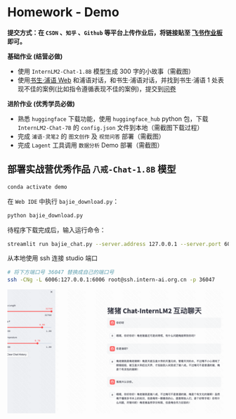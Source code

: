 # **Homework - Demo**

**提交方式：在 `CSDN` 、`知乎` 、`Github` 等平台上传作业后，将链接贴至 [飞书作业板](https://aicarrier.feishu.cn/wiki/TqjawZsoqiiRXEkRpcScmKAAn8d?table=tblNCUy9PeGmgd9I&view=vewQagjCL1) 即可。**

**基础作业 (结营必做)**

- 使用 `InternLM2-Chat-1.8B` 模型生成 300 字的小故事（需截图）
- 使用[书生·浦语 Web](https://internlm-chat.intern-ai.org.cn/) 和浦语对话，和书生·浦语对话，并找到书生·浦语 1 处表现不佳的案例(比如指令遵循表现不佳的案例)，提交到[问卷](https://aicarrier.feishu.cn/share/base/form/shrcn9l8Di10nz4xmheh3LLJfJd)

**进阶作业 (优秀学员必做)**

- 熟悉 `huggingface` 下载功能，使用 `huggingface_hub` python 包，下载 `InternLM2-Chat-7B` 的 `config.json` 文件到本地（需截图下载过程）
- 完成 `浦语·灵笔2` 的 `图文创作` 及 `视觉问答` 部署（需截图）
- 完成 `Lagent` 工具调用 `数据分析` Demo 部署（需截图）




## 部署实战营优秀作品 `八戒-Chat-1.8B` 模型


```bash
conda activate demo
```

在 `Web IDE` 中执行 `bajie_download.py`：

```bash
python bajie_download.py
```

待程序下载完成后，输入运行命令：

```bash
streamlit run bajie_chat.py --server.address 127.0.0.1 --server.port 6006
```

从本地使用 ssh 连接 studio 端口
```bash
# 将下方端口号 36047 替换成自己的端口号
ssh -CNg -L 6006:127.0.0.1:6006 root@ssh.intern-ai.org.cn -p 36047
```

![img.png](images/zhubaijie_chat.png)





